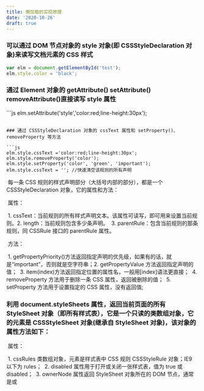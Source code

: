 ```yaml
---
title: 懒加载的实现原理
date: '2020-10-26'
draft: true
---
```


### 可以通过 DOM 节点对象的 style 对象(即 CSSStyleDeclaration 对象)来读写文档元素的 CSS 样式

```js
var elm = document.getElementById('test');
​elm.style.color = 'black';
```

### 通过 Element 对象的 getAttribute() setAttribute() removeAttribute()直接读写 style 属性

​```js
elm.setAttribute('style','color:red;line-height:30px');

````

### 通过 CSSStyleDeclaration 对象的 cssText 属性和 setProperty()、removeProperty 等方法

```js
elm.style.cssText ='color:red;line-height:30px';
​elm.style.removeProperty('color');
​elm.style.setProperty('color', 'green', 'important');
​elm.style.cssText = ''; //快速清空该规则的所有声明
````

​ 每一条 CSS 规则的样式声明部分（大括号内部的部分），都是一个 CSSStyleDeclaration 对象，它的属性和方法：

​ 属性：

​ 1. cssText：当前规则的所有样式声明文本。该属性可读写，即可用来设置当前规则。
​ 2. length：当前规则包含多少条声明。
​ 3. parentRule：包含当前规则的那条规则，同 CSSRule 接口的 parentRule 属性。

​ 方法：

​ 1. getPropertyPriority()方法返回指定声明的优先级，如果有的话，就是“important”，否则就是空字符串；
​ 2. getPropertyValue 方法返回指定声明的值；
​ 3. item(index)方法返回指定位置的属性名，一般用[index]语法更直接；
​ 4. removeProperty 方法用于删除一条 CSS 属性，返回被删除的值；
​ 5. setProperty 方法用于设置指定的 CSS 属性，没有返回值;

### 利用 document.styleSheets 属性，返回当前页面的所有 StyleSheet 对象（即所有样式表），它是一个只读的类数组对象，它的元素是 CSSStyleSheet 对象(继承自 StyleSheet 对象)，该对象的属性方法如下：

​ 属性：

​ 1. cssRules 类数组对象，元素是样式表中 CSS 规则 CSSStyleRule 对象；IE9 以下为 rules；
​ 2. disabled 属性用于打开或关闭一张样式表，值为 true 或 disabled；
​ 3. ownerNode 属性返回 StyleSheet 对象所在的 DOM 节点，通常是<link>或<style>。对于那些由其他样式表引用的样式表，该属性为 null；
​ 4. 因为 CSS 的@import 命令允许在样式表中加载其他样式表，就有了 parentStyleSheet 属性，它返回包括了当前样式表的那张样式表。如果当前样式表是顶层样式表，则该属性返回 null；
​ 5. type 属性返回 StyleSheet 对象的 type 值，通常是 text/css；
​ 6. title 属性返回 StyleSheet 对象的 title 值；
​ 7. href 属性是只读属性，返回 StyleSheet 对象连接的样式表地址。对于内嵌的 style 节点，该属性等于 null；
​ 8. media 属性表示这个样式表是用于屏幕（screen），还是用于打印（print），或两者都适用（all），该属性只读，默认值是 screen；

​ 方法：deleteRule()从样式表中删除一条规则，insertRule()向样式表中插入一条新规则，IE9 以下为 addRule()、removeRule()；

​```js
document.styleSheets[0].insertRule('#test:hover{color: white;}',0);
document.styleSheets[0].deleteRule(0); //删除样式表中的第一条规则
document.styleSheets[0].cssRules[1].selectorText; //返回选择器字符串
document.styleSheets[0].cssRules[1].cssText; //返回规则字符串，含选择器
document.styleSheets[0].cssRules[1].style.border;
document.styleSheets[0].cssRules[1].style.cssText; //返回当前规则的所有样式声明字符串

```

### 用 window 对象的 getComputedStyle 方法，第一个参数是 Element 对象，第二个参数可以是 null、空字符串、伪元素字符串，该方法返回一个只读的表示计算样式的 CSSStyleDeclaration 对象，它代表了实际应用在指定元素上的最终样式信息，即各种 CSS 规则叠加后的结果；

​ 如：var color = window.getComputedStyle(elm, ':before').color;

​ var color = window.getComputedStyle(elm, ':before').getPropertyValue('color');

​ 或：var color = window.getComputedStyle(elm, null).color;

​ 表示计算样式的 CSSStyleDeclaration 对象与表示内联样式的 CSSStyleDeclaration 对象的区别：

​ 1.计算样式的属性是只读的；

​ 2.计算样式的值是绝对值，类似百分比和点之类相对的单位将全部转换为以'px'为后缀的字符串绝对值，其值是颜色的属性将以“rgb（#，#，#）”或“rgba（#，#，#，#）”的格式返回;

​ 3.不计算复合属性，只基于最基础的属性，如不要查询 margin，而单独查询 marginTop 等;

​ 4.计算样式对象未定义 cssText 属性；

​ 5.计算样式同时具有欺骗性，使用时需注意，在查询某些属性时的返回值不一定精准，如查询 font-family；

​ 6.IE9 以下不支持 getComputedStyle 方法，IE 的 Element 对象有 currentStyle 属性；

### 直接添加样式表

​ 1.创建标签<style>添加一张内置样式表

​ var style1 = document.createElement('style');

​ style1.innerHTML = 'body{color:red}#top:hover{background-color: red;color: white;}';

​ document.head.appendChild(style1);

​ 2.另一种是添加外部样式表，即在文档中添加一个 link 节点，然后将 href 属性指向外部样式表的 URL

​ var link1 = document.createElement('link');

​ link1.setAttribute('rel', 'stylesheet');

​ link1.setAttribute('type', 'text/css');

​ link1.setAttribute('href', 'reset-min.css');

​ document.head.appendChild(link1);

### window.matchMedia 方法用来检查 CSS 的 mediaQuery 语句。各种浏览器的最新版本（包括 IE 10+）都支持该方法，对于不支持该方法的老式浏览器，可以使用第三方函数库[matchMedia.js](https://github.com/paulirish/matchMedia.js/)；

​ 下面是 mediaQuery 语句的一个例子：

​ @media all and (max-device-width: 700px) {

​ body {background: #FF0;}

​ }

​ window.matchMedia 方法接受一个 mediaQuery 语句的字符串作为参数，返回一个 MediaQueryList 对象。该对象有以下两个属性：

​ media：返回所查询的 mediaQuery 语句字符串。

​ matches：返回一个布尔值，表示当前环境是否匹配查询语句。

​ var result = window.matchMedia('(max-width: 700px)');
​ if (result.matches) {
​ console.log('页面宽度小于等于 700px');
​ } else {
​ console.log('页面宽度大于 700px');

​ }

​ window.matchMedia 方法返回的 MediaQueryList 对象有两个方法，用来监听事件：addListener 方法和 removeListener 方法。如果 mediaQuery 查询结果发生变化，就调用指定的回调函数；

​ var mql = window.matchMedia("(max-width: 700px)");

​ if (mql.matches) {// 宽度小于等于 700 像素}

​ else { // 宽度大于 700 像素}

​ }
```
